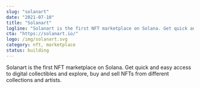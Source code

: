 ```yaml
---
slug: "solanart"
date: "2021-07-10"
title: "Solanart"
logline: "Solanart is the first NFT marketplace on Solana. Get quick and easy access to digital collectibles and explore, buy and sell NFTs from different collections and artists."
cta: "https://solanart.io/"
logo: /img/solanart.svg
category: nft, marketplace
status: building
---
```


Solanart is the first NFT marketplace on Solana. Get quick and easy access to digital collectibles and explore, buy and sell NFTs from different collections and artists.
